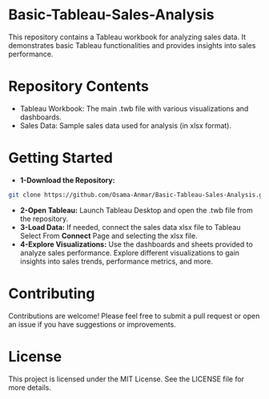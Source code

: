 # Basic-Tableau-Sales-Analysis
This repository contains a Tableau workbook for analyzing sales data. It demonstrates basic Tableau functionalities and provides insights into sales performance.

# Repository Contents
* Tableau Workbook: The main .twb file with various visualizations and dashboards.
* Sales Data: Sample sales data used for analysis (in xlsx format).


# Getting Started
* **1-Download the Repository:**
```bash
git clone https://github.com/Osama-Anmar/Basic-Tableau-Sales-Analysis.git
```
* **2-Open Tableau:**
Launch Tableau Desktop and open the .twb file from the repository.
* **3-Load Data:**
If needed, connect the sales data xlsx file to Tableau Select From **Connect** Page and selecting the xlsx file.
* **4-Explore Visualizations:**
Use the dashboards and sheets provided to analyze sales performance. Explore different visualizations to gain insights into sales trends, performance metrics, and more.

#  Contributing
Contributions are welcome! Please feel free to submit a pull request or open an issue if you have suggestions or improvements.

# License
This project is licensed under the MIT License. See the LICENSE file for more details.

